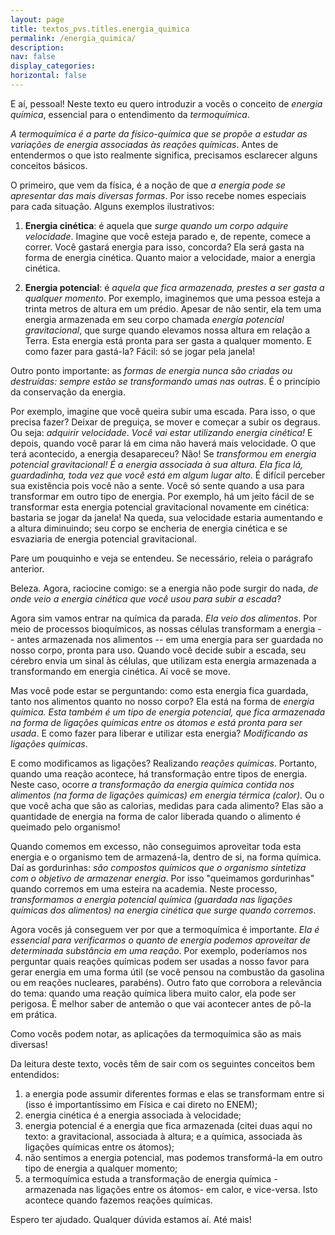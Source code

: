 ```yaml
---
layout: page
title: textos_pvs.titles.energia_quimica
permalink: /energia_quimica/
description: 
nav: false
display_categories:
horizontal: false
---
```


E aí, pessoal! Neste texto eu quero introduzir a vocês o conceito de *energia química*, essencial para o entendimento da *termoquímica*.

*A termoquímica é a parte da físico-química que se propõe a estudar as variações de energia associadas às reações químicas*. Antes de entendermos o que isto realmente significa, precisamos esclarecer alguns conceitos básicos.

O primeiro, que vem da física, é a noção de que *a energia pode se apresentar das mais diversas formas*. Por isso recebe nomes especiais para cada situação. Alguns exemplos ilustrativos:

1. **Energia cinética**: é aquela que *surge quando um corpo adquire velocidade*. Imagine que você esteja parado e, de repente, comece a correr. Você gastará energia para isso, concorda? Ela será gasta na forma de energia cinética. Quanto maior a velocidade, maior a energia cinética.

2. **Energia potencial**: é *aquela que fica armazenada, prestes a ser gasta a qualquer momento*. Por exemplo, imaginemos que uma pessoa esteja a trinta metros de altura em um prédio. Apesar de não sentir, ela tem uma energia armazenada em seu corpo chamada *energia potencial gravitacional*, que surge quando elevamos nossa altura em relação a Terra. Esta energia está pronta para ser gasta a qualquer momento. E como fazer para gastá-la? Fácil: só se jogar pela janela!

Outro ponto importante: as *formas de energia nunca são criadas ou destruídas: sempre estão se transformando umas nas outras*. É o princípio da conservação da energia.

Por exemplo, imagine que você queira subir uma escada. Para isso, o que precisa fazer? Deixar de preguiça, se mover e começar a subir os degraus. Ou seja: *adquirir velocidade*. *Você vai estar utilizando energia cinética!* E depois, quando você parar lá em cima não haverá mais velocidade. O que terá acontecido, a energia desapareceu? Não! Se *transformou em energia potencial gravitacional! É a energia associada à sua altura. Ela fica lá, guardadinha, toda vez que você está em algum lugar alto*. É difícil perceber sua existência pois você não a sente. Você só sente quando a usa para transformar em outro tipo de energia. Por exemplo, há um jeito fácil de se transformar esta energia potencial gravitacional novamente em cinética: bastaria se jogar da janela! Na queda, sua velocidade estaria aumentando e a altura diminuindo; seu corpo se encheria de energia cinética e se esvaziaria de energia potencial gravitacional. 

Pare um pouquinho e veja se entendeu. Se necessário, releia o parágrafo anterior.

Beleza. Agora, raciocine comigo: se a energia não pode surgir do nada, *de onde veio a energia cinética que você usou para subir a escada*?

Agora sim vamos entrar na química da parada. *Ela veio dos alimentos*. Por meio de processos bioquímicos, as nossas células transformam a energia -- antes armazenada nos alimentos -- em uma energia para ser guardada no nosso corpo, pronta para uso. Quando você decide subir a escada, seu cérebro envia um sinal às células, que utilizam esta energia armazenada a transformando em energia cinética. Aí você se move.

Mas você pode estar se perguntando: como esta energia fica guardada, tanto nos alimentos quanto no nosso corpo? Ela está na forma de *energia química. Esta também é um tipo de energia potencial, que fica armazenada na forma de ligações químicas entre os átomos e está pronta para ser usada*. E como fazer para liberar e utilizar esta energia? *Modificando as ligações químicas*.

​E como modificamos as ligações? Realizando *reações químicas*. Portanto, quando uma reação acontece, há transformação entre tipos de energia. Neste caso, ocorre *a transformação da energia química contida nos alimentos (na forma de ligações químicas) em energia térmica (calor)*. Ou o que você acha que são as calorias, medidas para cada alimento? Elas são a quantidade de energia na forma de calor liberada quando o alimento é queimado pelo organismo!

Quando comemos em excesso, não conseguimos aproveitar toda esta energia e o organismo tem de armazená-la, dentro de si, na forma química. Daí as gordurinhas: *são compostos químicos que o organismo sintetiza com o objetivo de armazenar energia*. Por isso "queimamos gordurinhas" quando corremos em uma esteira na academia. Neste processo, *transformamos a energia potencial química (guardada nas ligações químicas dos alimentos) na energia cinética que surge quando corremos*.

Agora vocês já conseguem ver por que a termoquímica é importante. *Ela é essencial para verificarmos o quanto de energia podemos aproveitar de determinada substância em uma reação*. Por exemplo, poderíamos nos perguntar quais reações químicas podem ser usadas a nosso favor para gerar energia em uma forma útil (se você pensou na combustão da gasolina ou em reações nucleares, parabéns). Outro fato que corrobora a relevância do tema: quando uma reação química libera muito calor, ela pode ser perigosa. É melhor saber de antemão o que vai acontecer antes de pô-la em prática.

​Como vocês podem notar, as aplicações da termoquímica são as mais diversas!

Da leitura deste texto, vocês têm de sair com os seguintes conceitos bem entendidos:

1. a energia pode assumir diferentes formas e elas se transformam entre si (isso é importantíssimo em Física e cai direto no ENEM);
2. energia cinética é a energia associada à velocidade;
3. energia potencial é a energia que fica armazenada (citei duas aqui no texto: a gravitacional, associada à altura; e a química, associada às ligações químicas entre os átomos);
4. não sentimos a energia potencial, mas podemos transformá-la em outro tipo de energia a qualquer momento;
5. a termoquímica estuda a transformação de energia química - armazenada nas ligações entre os átomos- em calor, e vice-versa. Isto acontece quando fazemos reações químicas.

Espero ter ajudado. Qualquer dúvida estamos aí. Até mais!